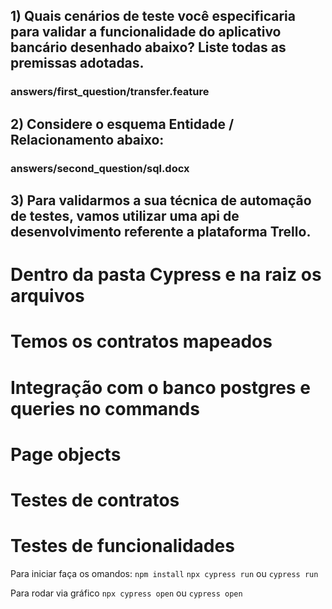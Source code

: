 ## 1) Quais cenários de teste você especificaria para validar a funcionalidade do aplicativo bancário desenhado abaixo? Liste todas as premissas adotadas.
### answers/first_question/transfer.feature


## 2) Considere o esquema Entidade / Relacionamento abaixo:
### answers/second_question/sql.docx


## 3) Para validarmos a sua técnica de automação de testes, vamos utilizar uma api de desenvolvimento referente a plataforma Trello.

# Dentro da pasta Cypress e na raiz os arquivos
# Temos os contratos mapeados
# Integração com o banco postgres e queries no commands
# Page objects
# Testes de contratos
# Testes de funcionalidades

Para iniciar faça os omandos:
`npm install`
`npx cypress run` ou `cypress run`

Para rodar via gráfico
`npx cypress open` ou `cypress open`
